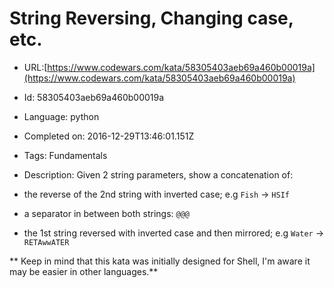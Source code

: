 # String Reversing, Changing case, etc.

 - URL:[https://www.codewars.com/kata/58305403aeb69a460b00019a](https://www.codewars.com/kata/58305403aeb69a460b00019a)
 - Id: 58305403aeb69a460b00019a
 - Language: python
 - Completed on: 2016-12-29T13:46:01.151Z
 - Tags: Fundamentals
 - Description:
Given 2 string parameters, show a concatenation of:

- the reverse of the 2nd string with inverted case; e.g `Fish` -> `HSIf`
- a separator in between both strings: `@@@`
- the 1st string reversed with inverted case and then mirrored; e.g `Water` -> `RETAwwATER `


** Keep in mind that this kata was initially designed for Shell, I'm aware it may be easier in other languages.**

